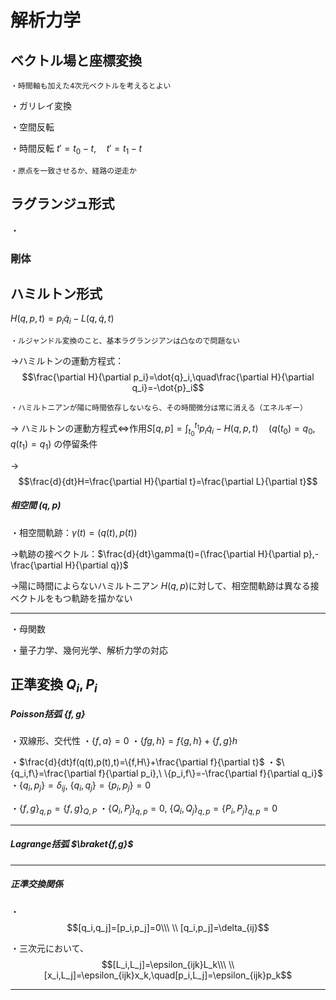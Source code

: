 # 解析力学

## ベクトル場と座標変換

    ・時間軸も加えた4次元ベクトルを考えるとよい

・ガリレイ変換

・空間反転

・時間反転 $t'=t_0-t,\quad t'=t_1-t$

    ・原点を一致させるか、経路の逆走か

## ラグランジュ形式

・

### 剛体

## ハミルトン形式
$H(q,p,t)=p_i\dot{q}_i-L(q,\dot{q},t)$

    ・ルジャンドル変換のこと、基本ラグランジアンは凸なので問題ない

→ハミルトンの運動方程式：
$$\frac{\partial H}{\partial p_i}=\dot{q}_i,\quad\frac{\partial H}{\partial q_i}=-\dot{p}_i$$

    ・ハミルトニアンが陽に時間依存しないなら、その時間微分は常に消える（エネルギー）

→ 
ハミルトンの運動方程式$\iff$作用$S[q,p]=\int_{t_0}^{t_1}p_i\dot{q}_i-H(q,p,t)\quad(q(t_0)=q_0,q(t_1)=q_1)$ の停留条件

→$$\frac{d}{dt}H=\frac{\partial H}{\partial t}=\frac{\partial L}{\partial t}$$

##### 相空間 $(q,p)$

・相空間軌跡：$\gamma(t)=(q(t),p(t))$

→軌跡の接ベクトル：$\frac{d}{dt}\gamma(t)=(\frac{\partial H}{\partial p},-\frac{\partial H}{\partial q})$


→陽に時間によらないハミルトニアン $H(q,p)$に対して、相空間軌跡は異なる接ベクトルをもつ軌跡を描かない

---


・母関数

・量子力学、幾何光学、解析力学の対応

## 正準変換 $Q_i,P_i$

##### Poisson括弧 $\{f,g\}$

・双線形、交代性
・$\{f,a\}=0$
・$\{fg,h\}=f\{g,h\}+\{f,g\}h$

・$\frac{d}{dt}f(q(t),p(t),t)=\{f,H\}+\frac{\partial f}{\partial t}$
・$\{q_i,f\}=\frac{\partial f}{\partial p_i},\ \{p_i,f\}=-\frac{\partial f}{\partial q_i}$
・$\{q_i,p_j\}=\delta_{ij},\ \{q_i,q_j\}=\{p_i,p_j\}=0$

・$\{f,g\}_{q,p}=\{f,g\}_{Q,P}$
・$\{Q_i,P_j\}_{q,p}=0,\ \{Q_i,Q_j\}_{q,p}=\{P_i,P_j\}_{q,p}=0$

---

##### Lagrange括弧 $\braket{f,g}$

---

##### 正準交換関係

・
$$[q_i,q_j]=[p_i,p_j]=0\\\ \\
[q_i,p_j]=\delta_{ij}$$

・三次元において、
$$[L_i,L_j]=\epsilon_{ijk}L_k\\\ \\
[x_i,L_j]=\epsilon_{ijk}x_k,\quad[p_i,L_j]=\epsilon_{ijk}p_k$$


---




